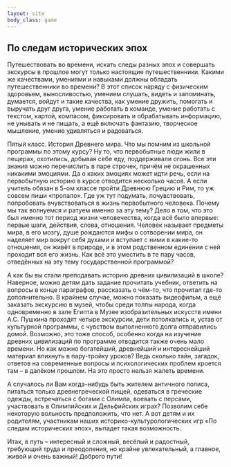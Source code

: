 ```yaml
---
layout: site
body_class: game
---
```


## По следам исторических эпох

Путешествовать во времени, искать следы разных эпох и совершать экскурсы в прошлое могут только настоящие путешественники. Какими же качествами, умениями и навыками должны обладать путешественники во времени? В этот список наряду с физическим здоровьем, выносливостью, умением слушать, видеть и запоминать, думается, войдут и такие качества, как умение дружить, помогать и выручать друг друга, умение работать в команде, умение работать с текстом, картой, компасом, фиксировать и обрабатывать информацию, не унывать и не пищать, а ещё включать фантазию, творческое мышление, умение удивляться и радоваться.

Пятый класс. История Древнего мира. Что мы помним из школьной программы по этому курсу? Ну то, что первобытные люди жили в пещерах, охотились, добывая себе еду, поддерживали огонь. Все эти знания можно перечислить в паре строчек, причём не окрашенных никакими эмоциями. Да о каких эмоциях может идти речь, если на первобытную историю в курсе отводится несколько часов. А если учитель обязан в 5-ом классе пройти Древнюю  Грецию и Рим, то уж совсем пиши «пропало». Где уж тут подумать, почувствовать, попробовать вчувствоваться в жизнь первобытного человека. Почему мы так волнуемся и ратуем именно за эту тему? Дело в том, что это был именно тот период жизни человечества, когда всё было впервые: первые шаги, действия, слова, отношения. Человек называет предметы мира, в его мозгу, душе рождаются мифы о сотворении мира, он наделяет мир вокруг себя духами и вступает с ними в какие-то отношения, он живёт в природе, и в этом родственном единении с ней проходит вся его жизнь. Как всё это уместить в те пару часов, отведённых на эту тему государственной программой?

А как бы вы стали преподавать историю древних цивилизаций в школе? Наверное, можно детям дать задание прочитать учебник, ответить на вопросы в конце параграфов, рассказать о чём-то, что прочитал где-то дополнительно. В крайнем случае, можно показать видеофильм, а ещё заказать экскурсию в музей, чтобы среди толпы народа, когда одновременно в зале Египта в Музее изобразительных искусств имени А.С. Пушкина проходят четыре экскурсии, дети потолкались и, устав от культурной программы, с чувством выполненного долга отправились домой. Возможно, это тоже способ, особенно когда на изучение древних цивилизаций по программе отводится также очень мало времени. Но как можно богатейший, древнейший и интереснейший материал впихнуть в пару-тройку уроков? Ведь сколько тайн, загадок, ответов на современные вопросы и психологических проблем кроется там – в далёком прошлом. На это просто нельзя жалеть времени.

А случалось ли Вам когда-нибудь быть жителем античного полиса, питаться только древнегреческой пищей, одеваться в греческие одежды, встречаться с богами с Олимпа, воевать с персами, участвовать в Олимпийских и Дельфийских играх? Позволим себе некоторую вольность предположить, что нет. А вот детям и их родителям, участникам наших историко-культурологических игр «По следам исторических эпох», выпадет такая возможность.

Итак, в путь – интересный и сложный, весёлый и радостный, требующий труда и преодоления, но крайне увлекательный, а главное, живой и очень важный! Доброго пути!
